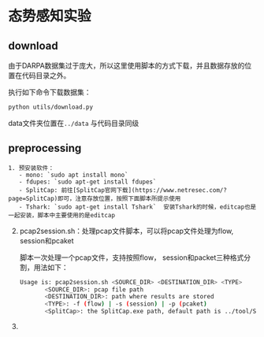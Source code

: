 # 态势感知实验

## download

由于DARPA数据集过于庞大，所以这里使用脚本的方式下载，并且数据存放的位置在代码目录之外。

执行如下命令下载数据集：

```bash
python utils/download.py
```

data文件夹位置在`../data` 与代码目录同级

## preprocessing

    1. 预安装软件：
       - mono: `sudo apt install mono`
       - fdupes: `sudo apt-get install fdupes`
       - SplitCap: 前往[SplitCap官网下载](https://www.netresec.com/?page=SplitCap)即可，注意存放位置，按照下面脚本所提示使用
       - Tshark: `sudo apt-get install Tshark`  安装Tshark的时候，editcap也是一起安装，脚本中主要使用的是editcap
  2. pcap2session.sh：处理pcap文件脚本，可以将pcap文件处理为flow, session和pcaket

     脚本一次处理一个pcap文件，支持按照flow， session和packet三种格式分割，用法如下：

     ```bash
     Usage is: pcap2session.sh <SOURCE_DIR> <DESTINATION_DIR> <TYPE>
     		<SOURCE_DIR>: pcap file path
     		<DESTINATION_DIR>: path where results are stored
     		<TYPE>: -f (flow) | -s (session) | -p (pcaket)
     		<SplitCap>: the SplitCap.exe path, default path is ../tool/SplitCap.exe
     ```
  3. 
